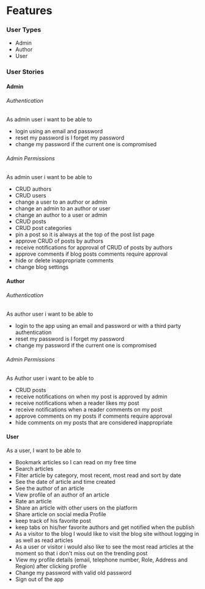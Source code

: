 # Features 

### User Types

* Admin
* Author
* User

### User Stories


#### Admin

###### Authentication
As admin user i want to be able to

* login using an email and password
* reset my password is I forget my password
* change my password if the current one is compromised

###### Admin Permissions
As admin user i want to be able to

* CRUD authors
* CRUD users
* change a user to an author or admin
* change an admin to an author or user
* change an author to a user or admin
* CRUD posts
* CRUD post categories
* pin a post so it is always at the top of the post list page
* approve CRUD of posts by authors
* receive notifications for approval of CRUD of posts by authors
* approve comments if blog posts comments require approval
* hide or delete inappropriate comments
* change blog settings


#### Author

###### Authentication
As author user i want to be able to

* login to the app using an email and password or with a third party authentication
* reset my password is I forget my password
* change my password if the current one is compromised
  
###### Admin Permissions
As Author user i want to be able to

* CRUD posts
* receive notifications on when my post is approved by admin
* receive notifications when a reader likes my post
* receive notifications when a reader comments on my post
* approve comments on my posts if comments require approval
* hide comments on my posts that are considered inappropriate


#### User
As a user, I want to be able to

* Bookmark articles so I can read on my free time
* Search articles
* Filter article by category, most recent, most read and sort by date
* See the date of article and time created
* See the author of an article
* View profile of an author of an article
* Rate an article
* Share an article with other users on the platform
* Share article on social media
Profile
* keep track of his favorite post
* keep tabs on his/her favorite authors and get notified when the publish
* As a visitor to the blog I would like to visit the blog site without logging in as well as read articles
* As a user or visitor i would also like to see the most read articles at the moment so that i don't miss out on the trending post
* View my profile details (email, telephone number, Role, Address and Region) after clicking profile
* Change my password with valid old password
* Sign out of the app
